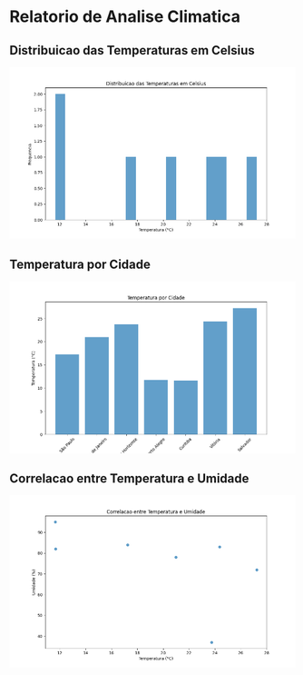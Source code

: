 # Relatorio de Analise Climatica
## Distribuicao das Temperaturas em Celsius
![Distribuicao das Temperaturas](temperature_distribution.png)
## Temperatura por Cidade
![Temperatura por Cidade](temperature_by_city.png)
## Correlacao entre Temperatura e Umidade
![Correlacao entre Temperatura e Umidade](temperature_vs_humidity.png)
